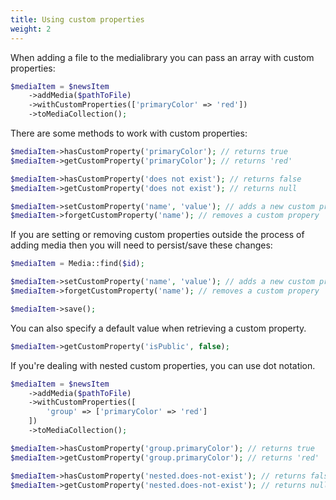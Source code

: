 ```yaml
---
title: Using custom properties
weight: 2
---
```


When adding a file to the medialibrary you can pass an array with custom properties:

```php
$mediaItem = $newsItem
    ->addMedia($pathToFile)
    ->withCustomProperties(['primaryColor' => 'red'])
    ->toMediaCollection();
```

There are some methods to work with custom properties:

```php
$mediaItem->hasCustomProperty('primaryColor'); // returns true
$mediaItem->getCustomProperty('primaryColor'); // returns 'red'

$mediaItem->hasCustomProperty('does not exist'); // returns false
$mediaItem->getCustomProperty('does not exist'); // returns null

$mediaItem->setCustomProperty('name', 'value'); // adds a new custom propery
$mediaItem->forgetCustomProperty('name'); // removes a custom propery
```

If you are setting or removing custom properties outside the process of adding media then you will need to persist/save these changes:

```php
$mediaItem = Media::find($id);

$mediaItem->setCustomProperty('name', 'value'); // adds a new custom propery or updates an existing one
$mediaItem->forgetCustomProperty('name'); // removes a custom propery

$mediaItem->save();
```

You can also specify a default value when retrieving a custom property.

```php
$mediaItem->getCustomProperty('isPublic', false);
```

If you're dealing with nested custom properties, you can use dot notation.

```php
$mediaItem = $newsItem
    ->addMedia($pathToFile)
    ->withCustomProperties([
        'group' => ['primaryColor' => 'red']
    ])
    ->toMediaCollection();

$mediaItem->hasCustomProperty('group.primaryColor'); // returns true
$mediaItem->getCustomProperty('group.primaryColor'); // returns 'red'

$mediaItem->hasCustomProperty('nested.does-not-exist'); // returns false
$mediaItem->getCustomProperty('nested.does-not-exist'); // returns null
```
